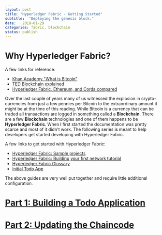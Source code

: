 ```yaml
---
layout: post
title: "Hyperledger Fabric - Getting Started"
subtitle:  "Deploying the genesis block."
date:   2018-01-29
categories: fabric, blockchain
status: publish
---
```


# Why Hyperledger Fabric?
A few links for reference:
* [Khan Academy "What is Bitcoin"](https://www.khanacademy.org/economics-finance-domain/core-finance/money-and-banking/bitcoin/v/bitcoin-what-is-it)
* [TED Blockchain explained](https://www.youtube.com/watch?v=k53LUZxUF50)
* [Hyperledger Fabric, Ethereum, and Corda compared](https://medium.com/@philippsandner/comparison-of-ethereum-hyperledger-fabric-and-corda-21c1bb9442f6)

Over the last couple of years many of us witnessed the explosion in crypto-currencies from just a few pennies per Bitcoin to
the extraordinary amount it might be at the time of this reading. While Bitcoin is a currency that can be traded all transactions
are logged in something called a **Blockchain**. There are a few **Blockchain** technologies and one of them
happens to be **Hyperledger Fabric**. When I first started the documentation was pretty scarce and most of it didn't work. The following
series is meant to help developers get started developing with Hyperledger Fabric.



A few links to get started with Hyperledger Fabric:
* [Hyperledger Fabric: Sample projects](http://hyperledger-fabric.readthedocs.io/en/latest/samples.html)
* [Hyperledger Fabric: Building your first network tutorial](http://hyperledger-fabric.readthedocs.io/en/latest/build_network.html)
* [Hyperledger Fabric Glossary](http://hyperledger-fabric.readthedocs.io/en/latest/glossary.html)
* [Initial Todo App](https://github.com/marek5050/Hyperledger_Todo_App)

The above guides are very well put together and require little additional configuration.

# [Part 1: Building a Todo Application](https://github.com/marek5050/Hyperledger_Todo_App/blob/master/Part_1.md)
# [Part 2: Updating the Chaincode](https://github.com/marek5050/Hyperledger_Todo_App/blob/master/Part_2.md)